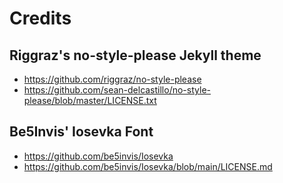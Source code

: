 # Credits
## Riggraz's no-style-please Jekyll theme
- <https://github.com/riggraz/no-style-please>
- <https://github.com/sean-delcastillo/no-style-please/blob/master/LICENSE.txt>

## Be5Invis' Iosevka Font
- <https://github.com/be5invis/Iosevka>
- <https://github.com/be5invis/Iosevka/blob/main/LICENSE.md>
